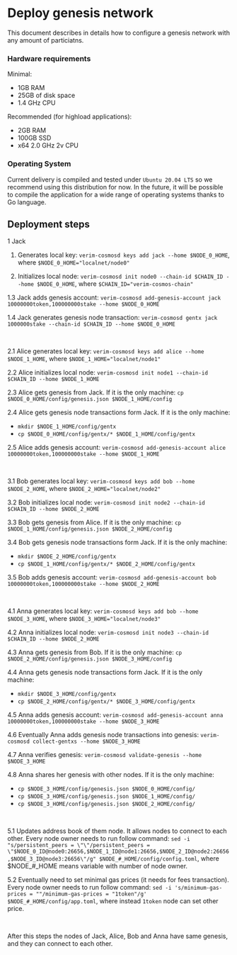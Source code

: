 # Deploy genesis network

This document describes in details how to configure a genesis network with any amount of particiatns.

### Hardware requirements
Minimal:
- 1GB RAM
- 25GB of disk space
- 1.4 GHz CPU

Recommended (for highload applications):
- 2GB RAM
- 100GB SSD
- x64 2.0 GHz 2v CPU

### Operating System
Current delivery is compiled and tested under `Ubuntu 20.04 LTS` so we recommend using this distribution for now. In the future, it will be possible to compile the application for a wide range of operating systems thanks to Go language.

## Deployment steps

1 Jack

  1. Generates local key: `verim-cosmosd keys add jack --home $NODE_0_HOME`, where `$NODE_0_HOME="localnet/node0"`

  2. Initializes local node: `verim-cosmosd init node0 --chain-id $CHAIN_ID --home $NODE_0_HOME`, where `$CHAIN_ID="verim-cosmos-chain"`

1.3 Jack adds genesis account: `verim-cosmosd add-genesis-account jack 10000000token,100000000stake --home $NODE_0_HOME`

1.4 Jack generates genesis node transaction: `verim-cosmosd gentx jack 1000000stake --chain-id $CHAIN_ID --home $NODE_0_HOME`

<br/>

2.1 Alice generates local key: `verim-cosmosd keys add alice --home $NODE_1_HOME`, where `$NODE_1_HOME="localnet/node1"`

2.2 Alice initializes local node: `verim-cosmosd init node1 --chain-id $CHAIN_ID --home $NODE_1_HOME`

2.3 Alice gets genesis from Jack. If it is the only machine: `cp $NODE_0_HOME/config/genesis.json $NODE_1_HOME/config`

2.4 Alice gets genesis node transactions form Jack. If it is the only machine:
- `mkdir $NODE_1_HOME/config/gentx`
- `cp $NODE_0_HOME/config/gentx/* $NODE_1_HOME/config/gentx`

2.5 Alice adds genesis account: `verim-cosmosd add-genesis-account alice 10000000token,100000000stake --home $NODE_1_HOME`

<br/>

3.1 Bob generates local key: `verim-cosmosd keys add bob --home $NODE_2_HOME`, where `$NODE_2_HOME="localnet/node2"`

3.2 Bob initializes local node: `verim-cosmosd init node2 --chain-id $CHAIN_ID --home $NODE_2_HOME`

3.3 Bob gets genesis from Alice. If it is the only machine: `cp $NODE_1_HOME/config/genesis.json $NODE_2_HOME/config`

3.4 Bob gets genesis node transactions form Jack. If it is the only machine:
- `mkdir $NODE_2_HOME/config/gentx`
- `cp $NODE_1_HOME/config/gentx/* $NODE_2_HOME/config/gentx`

3.5 Bob adds genesis account: `verim-cosmosd add-genesis-account bob 10000000token,100000000stake --home $NODE_2_HOME`

<br/>

4.1 Anna generates local key: `verim-cosmosd keys add bob --home $NODE_3_HOME`, where `$NODE_3_HOME="localnet/node3"`

4.2 Anna initializes local node: `verim-cosmosd init node3 --chain-id $CHAIN_ID --home $NODE_2_HOME`

4.3 Anna gets genesis from Bob. If it is the only machine: `cp $NODE_2_HOME/config/genesis.json $NODE_3_HOME/config`

4.4 Anna gets genesis node transactions form Jack. If it is the only machine:
- `mkdir $NODE_3_HOME/config/gentx`
- `cp $NODE_2_HOME/config/gentx/* $NODE_3_HOME/config/gentx`

4.5 Anna adds genesis account: `verim-cosmosd add-genesis-account anna 10000000token,100000000stake --home $NODE_3_HOME`

4.6 Eventually Anna adds genesis node transactions into genesis: `verim-cosmosd collect-gentxs --home $NODE_3_HOME`

4.7 Anna verifies genesis: `verim-cosmosd validate-genesis --home $NODE_3_HOME`

4.8 Anna shares her genesis with other nodes. If it is the only machine:
- `cp $NODE_3_HOME/config/genesis.json $NODE_0_HOME/config/`
- `cp $NODE_3_HOME/config/genesis.json $NODE_1_HOME/config/`
- `cp $NODE_3_HOME/config/genesis.json $NODE_2_HOME/config/`

<br/>

5.1 Updates address book of them node. It allows nodes to connect to each other. Every node owner needs to run follow command: `sed -i "s/persistent_peers = \"\"/persistent_peers = \"$NODE_0_ID@node0:26656,$NODE_1_ID@node1:26656,$NODE_2_ID@node2:26656,$NODE_3_ID@node3:26656\"/g" $NODE_#_HOME/config/config.toml`, where $NODE_#_HOME means variable with number of node owner.

5.2 Eventually need to set minimal gas prices (it needs for fees transaction). Every node owner needs to run follow command: `sed -i 's/minimum-gas-prices = ""/minimum-gas-prices = "1token"/g' $NODE_#_HOME/config/app.toml`, where instead `1token` node can set other price.

<br/>

After this steps the nodes of Jack, Alice, Bob and Anna have same genesis, and they can connect to each other.
